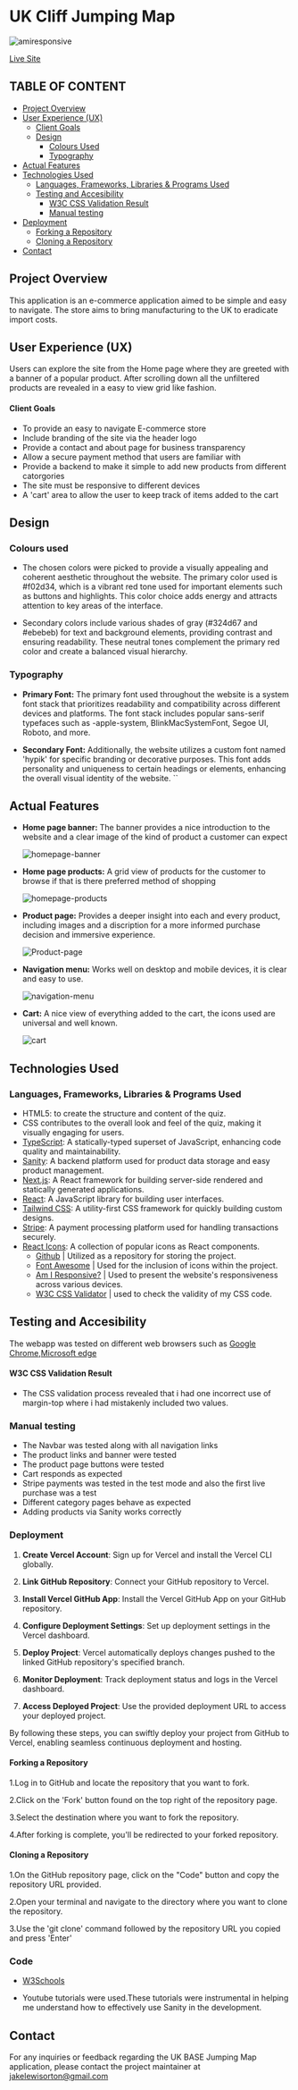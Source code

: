 # UK Cliff Jumping Map

![amiresponsive](public/images/amiresponsive.png)

[Live Site](https://www.traversebase.co.uk/)

## TABLE OF CONTENT

- [Project Overview](#project-overview)
- [User Experience (UX)](#user-experience-ux)
  - [Client Goals](#client-goals)
  - [Design](#design)
    - [Colours Used](#colours-used)
    - [Typography](#typography)
- [Actual Features](#actual-features)
- [Technologies Used](#technologies-used)
  - [Languages, Frameworks, Libraries \& Programs Used](#languages-frameworks-libraries--programs-used)
  - [Testing and Accesibility](#testing-and-accesibility)
    - [W3C CSS Validation Result](#w3c-css-validation-result)
    - [Manual testing](#manual-testing)
- [Deployment](#deployment)
  - [Forking a Repository](#forking-a-repository)
  - [Cloning a Repository](#cloning-a-repository)
- [Contact](#contact)

## Project Overview

 This application is an e-commerce application aimed to be simple and easy to navigate. The store aims to bring manufacturing to the UK to eradicate import costs. 

## User Experience (UX)

Users can explore the site from the Home page where they are greeted with a banner of a popular product. After scrolling down all the unfiltered products are revealed in a easy to view grid like fashion. 

#### Client Goals

- To provide an easy to navigate E-commerce store
- Include branding of the site via the header logo
- Provide a contact and about page for business transparency
- Allow a secure payment method that users are familiar with
- Provide a backend to make it simple to add new products from different catorgories
- The site must be responsive to different devices
- A 'cart' area to allow the user to keep track of items added to the cart
  
## Design

### Colours used

- The chosen colors were picked to provide a visually appealing and coherent aesthetic throughout the website. The primary color used is #f02d34, which is a vibrant red tone used for important elements such as buttons and highlights. This color choice adds energy and attracts attention to key areas of the interface. 

- Secondary colors include various shades of gray (#324d67 and #ebebeb) for text and background elements, providing contrast and ensuring readability. These neutral tones complement the primary red color and create a balanced visual hierarchy.

### Typography

- **Primary Font:** The primary font used throughout the website is a system font stack that prioritizes readability and compatibility across different devices and platforms. The font stack includes popular sans-serif typefaces such as -apple-system, BlinkMacSystemFont, Segoe UI, Roboto, and more.

- **Secondary Font:** Additionally, the website utilizes a custom font named 'hypik' for specific branding or decorative purposes. This font adds personality and uniqueness to certain headings or elements, enhancing the overall visual identity of the website.
``

## Actual Features

- **Home page banner:** The banner provides a nice introduction to the website and a clear image of the kind of product a customer can expect

  ![homepage-banner](public/images/homepage-banner.png)

- **Home page products:** A grid view of products for the customer to browse if that is there preferred method of shopping

  ![homepage-products](public/images/homepage-products.png)

- **Product page:** Provides a deeper insight into each and every product, including images and a discription for a more informed purchase decision and immersive experience.

  ![Product-page](public/images/product-page.png)

- **Navigation menu:** Works well on desktop and mobile devices, it is clear and easy to use.

  ![navigation-menu](public/images/navigation.png)

- **Cart:** A nice view of everything added to the cart, the icons used are universal and well known.

  ![cart](public/images/cart.png)

## Technologies Used

### Languages, Frameworks, Libraries & Programs Used

- HTML5: to create the structure and content of the quiz.
- CSS contributes to the overall look and feel of the quiz, making it visually engaging for users.
- [TypeScript](https://www.typescriptlang.org/): A statically-typed superset of JavaScript, enhancing code quality and maintainability.
- [Sanity](https://www.sanity.io/): A backend platform used for product data storage and easy product management.
- [Next.js](https://nextjs.org/): A React framework for building server-side rendered and statically generated applications.
- [React](https://reactjs.org/): A JavaScript library for building user interfaces.
- [Tailwind CSS](https://tailwindcss.com/): A utility-first CSS framework for quickly building custom designs.
- [Stripe](https://stripe.com/): A payment processing platform used for handling transactions securely.
- [React Icons](https://react-icons.github.io/react-icons/): A collection of popular icons as React components.
  - [Github](https://github.com/) | Utilized as a repository for storing the project.
  - [Font Awesome](https://fontawesome.com/icons) | Used for the inclusion of icons within the project.
  - [Am I Responsive?](https://ui.dev/amiresponsive?) | Used to present the website's responsiveness across various devices.
  - [W3C CSS Validator](https://jigsaw.w3.org/css-validator/) | used to check the validity of my CSS code.
  

## Testing and Accesibility
  
The webapp was tested on different web browsers such as [Google Chrome](https://www.google.com/chrome/),[Microsoft edge](https://www.microsoft.com/en-us/edge?form=MA13L0)

#### W3C CSS Validation Result

- The CSS validation process revealed that i had one incorrect use of margin-top where i had mistakenly included two values.

### Manual testing

- The Navbar was tested along with all navigation links
- The product links and banner were tested
- The product page buttons were tested
- Cart responds as expected 
- Stripe payments was tested in the test mode and also the first live purchase was a test
- Different category pages behave as expected
- Adding products via Sanity works correctly

### Deployment

1. **Create Vercel Account**: Sign up for Vercel and install the Vercel CLI globally.

2. **Link GitHub Repository**: Connect your GitHub repository to Vercel.

3. **Install Vercel GitHub App**: Install the Vercel GitHub App on your GitHub repository.

4. **Configure Deployment Settings**: Set up deployment settings in the Vercel dashboard.

5. **Deploy Project**: Vercel automatically deploys changes pushed to the linked GitHub repository's specified branch.

6. **Monitor Deployment**: Track deployment status and logs in the Vercel dashboard.

7. **Access Deployed Project**: Use the provided deployment URL to access your deployed project.

By following these steps, you can swiftly deploy your project from GitHub to Vercel, enabling seamless continuous deployment and hosting.

#### Forking a Repository

1.Log in to GitHub and locate the repository that you want to fork.

2.Click on the 'Fork' button found on the top right of the repository page.

3.Select the destination where you want to fork the repository.

4.After forking is complete, you'll be redirected to your forked repository.

#### Cloning a Repository

1.On the GitHub repository page, click on the "Code" button and copy the repository URL provided.

2.Open your terminal and navigate to the directory where you want to clone the repository.

3.Use the 'git clone' command followed by the repository URL you copied and press 'Enter'

### Code

- [W3Schools](https://www.w3schools.com/)
  
- Youtube tutorials were used.These tutorials were instrumental in helping me understand how to effectively use Sanity in the development.

## Contact
For any inquiries or feedback regarding the UK BASE Jumping Map application, please contact the project maintainer at jakelewisorton@gmail.com